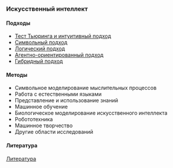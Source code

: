 ### Искусственный интеллект

#### Подходы

* [Тест Тьюринга и интуитивный подход](Notes/TuringTest.md)
* [Символьный подход](Notes/ComputerAlgebra.md)
* [Логический подход](Notes/LogicProgramming.md)
* [Агентно-ориентированный подход](Notes/AgentOrientedProgramming.md)
* [Гибридный подход](Notes/HybridIntelligentSystem.md)

#### Методы

* Символьное моделирование мыслительных процессов
* Работа с естественными языками
* Представление и использование знаний
* Машинное обучение
* Биологическое моделирование искусственного интеллекта
* Робототехника
* Машинное творчество
* Другие области исследований

#### Литература

[Литература](Notes/Literature.md)